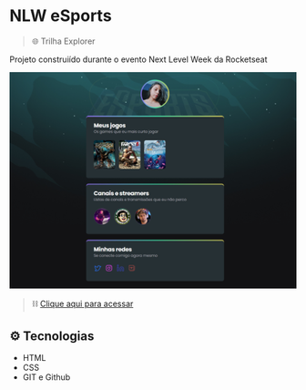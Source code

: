 # NLW eSports 

> 🌐 Trilha Explorer

Projeto construiído durante o evento Next Level Week da Rocketseat

![preview](./.github/preview.png)

> ⛓ [Clique aqui para acessar](https://jaciaras.github.io/NLW)

## ⚙️ Tecnologias 

- HTML
- CSS
- GIT e Github


